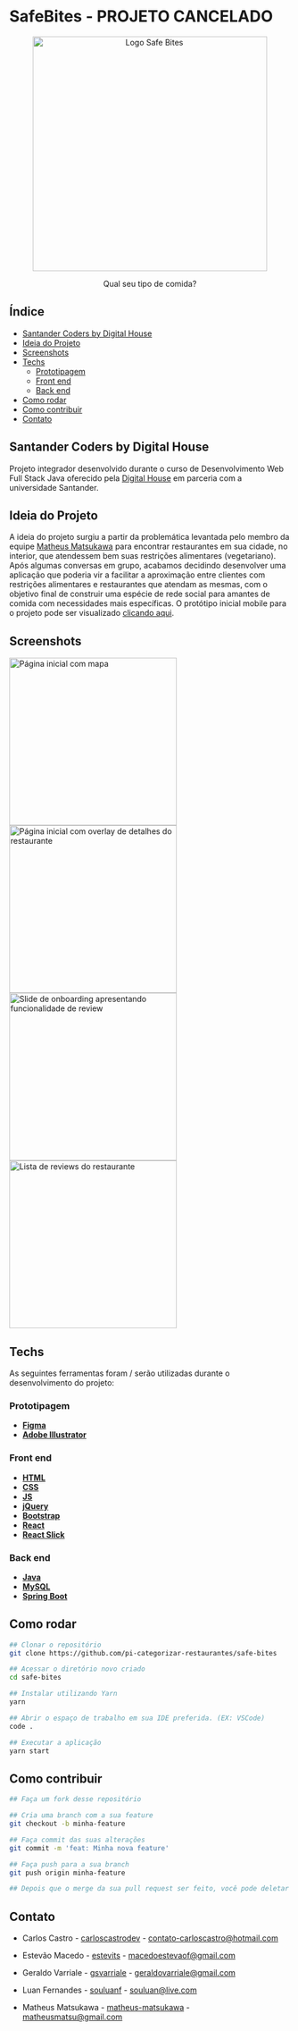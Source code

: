  # SafeBites - PROJETO CANCELADO
 
 <p align="center">
  <img width="420" src="./.gitassets/logo.png" alt="Logo Safe Bites"> 
  <p align="center">Qual seu tipo de comida?</p>
 </p>

## Índice

- [Santander Coders by Digital House](#santander-coders-by-digital-house)
- [Ideia do Projeto](#ideia-do-projeto)
- [Screenshots](#screenshots)
- [Techs](#techs)
  - [Prototipagem](#prototipagem)
  - [Front end](#front-end)
  - [Back end](#back-end)
- [Como rodar](#como-rodar)
- [Como contribuir](#como-contribuir)
- [Contato](#contato)

## Santander Coders by Digital House

Projeto integrador desenvolvido durante o curso de Desenvolvimento Web Full Stack Java oferecido pela [Digital House](https://www.digitalhouse.com/br/) em parceria com a universidade Santander.
<br>

## Ideia do Projeto

A ideia do projeto surgiu a partir da problemática levantada pelo membro da equipe [Matheus Matsukawa](https://github.com/matheus-matsukawa/) para encontrar restaurantes em sua cidade, no interior, que atendessem bem suas restrições alimentares (vegetariano). Após algumas conversas em grupo, acabamos decidindo desenvolver uma aplicação que poderia vir a facilitar a aproximação entre clientes com restrições alimentares e restaurantes que atendam as mesmas, com o objetivo final de construir uma espécie de rede social para amantes de comida com necessidades mais específicas. O protótipo inicial mobile para o projeto pode ser visualizado [clicando aqui](https://www.figma.com/file/GyB1k1kgx0pzk4KW9RQECQ/DH-Restaurante?node-id=129%3A1269).

## Screenshots

<p>
  <img height="300" src="./.gitassets/front-page.png" alt="Página inicial com mapa"> 
  <img height="300" src="./.gitassets/front-review.png" alt="Página inicial com overlay de detalhes do restaurante"> 
  <img height="300" src="./.gitassets/onboarding-review.png" alt="Slide de onboarding apresentando funcionalidade de review"> 
  <img height="300" src="./.gitassets/review-list.png" alt="Lista de reviews do restaurante"> 
<p>

## Techs

As seguintes ferramentas foram / serão utilizadas durante o desenvolvimento do projeto:

### Prototipagem

- **[Figma](https://www.figma.com/)**
- **[Adobe Illustrator](https://www.adobe.com/br/products/illustrator.html)**

### Front end

- **[HTML](https://developer.mozilla.org/pt-BR/docs/Web/HTML)**
- **[CSS](https://developer.mozilla.org/pt-BR/docs/Web/CSS)**
- **[JS](https://developer.mozilla.org/pt-BR/docs/Web/JavaScript)**
- **[jQuery](https://jquery.com/)**
- **[Bootstrap](https://getbootstrap.com/)**
- **[React](https://pt-br.reactjs.org/)**
- **[React Slick](https://react-slick.neostack.com/)**


### Back end

- **[Java](https://www.java.com/pt_BR/)**
- **[MySQL](https://www.mysql.com/)**
- **[Spring Boot](https://spring.io/projects/spring-boot)**

## Como rodar

```bash
## Clonar o repositório
git clone https://github.com/pi-categorizar-restaurantes/safe-bites

## Acessar o diretório novo criado
cd safe-bites

## Instalar utilizando Yarn
yarn

## Abrir o espaço de trabalho em sua IDE preferida. (EX: VSCode)
code .

## Executar a aplicação
yarn start
```

## Como contribuir

```bash
## Faça um fork desse repositório

## Cria uma branch com a sua feature
git checkout -b minha-feature

## Faça commit das suas alterações
git commit -m 'feat: Minha nova feature'

## Faça push para a sua branch
git push origin minha-feature

## Depois que o merge da sua pull request ser feito, você pode deletar a sua branch.
```

## Contato

- Carlos Castro - [carloscastrodev](http://github.com/carloscastrodev/) - contato-carloscastro@hotmail.com
 
- Estevão Macedo - [estevits](https://github.com/estevits/) - macedoestevaof@gmail.com
 
- Geraldo Varriale - [gsvarriale](https://github.com/gsvarriale/) - geraldovarriale@gmail.com

- Luan Fernandes - [souluanf](https://github.com/souluanf) - souluan@live.com
 
- Matheus Matsukawa - [matheus-matsukawa](https://github.com/matheus-matsukawa/) - matheusmatsu@gmail.com
